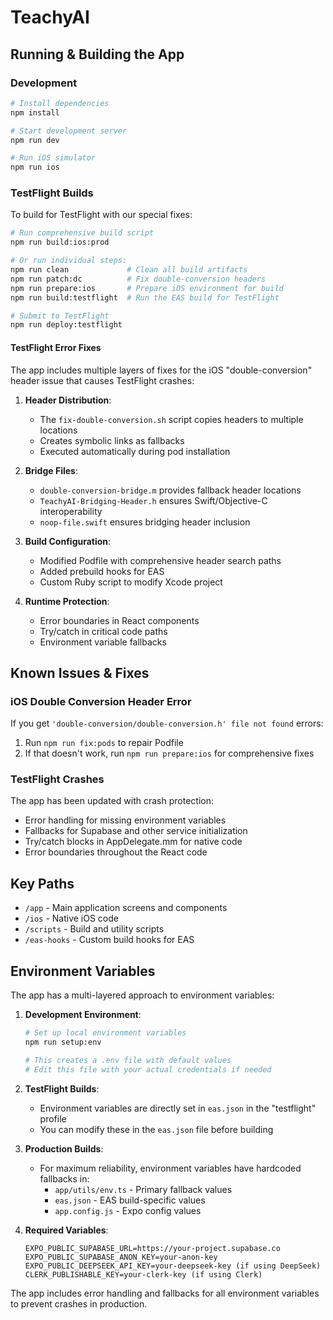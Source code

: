 # TeachyAI

## Running & Building the App

### Development

```bash
# Install dependencies
npm install

# Start development server
npm run dev

# Run iOS simulator
npm run ios
```

### TestFlight Builds

To build for TestFlight with our special fixes:

```bash
# Run comprehensive build script
npm run build:ios:prod

# Or run individual steps:
npm run clean             # Clean all build artifacts
npm run patch:dc          # Fix double-conversion headers
npm run prepare:ios       # Prepare iOS environment for build
npm run build:testflight  # Run the EAS build for TestFlight

# Submit to TestFlight
npm run deploy:testflight
```

#### TestFlight Error Fixes

The app includes multiple layers of fixes for the iOS "double-conversion" header issue that causes TestFlight crashes:

1. **Header Distribution**: 
   - The `fix-double-conversion.sh` script copies headers to multiple locations
   - Creates symbolic links as fallbacks
   - Executed automatically during pod installation

2. **Bridge Files**:
   - `double-conversion-bridge.m` provides fallback header locations
   - `TeachyAI-Bridging-Header.h` ensures Swift/Objective-C interoperability
   - `noop-file.swift` ensures bridging header inclusion

3. **Build Configuration**:
   - Modified Podfile with comprehensive header search paths
   - Added prebuild hooks for EAS
   - Custom Ruby script to modify Xcode project

4. **Runtime Protection**:
   - Error boundaries in React components
   - Try/catch in critical code paths
   - Environment variable fallbacks

## Known Issues & Fixes

### iOS Double Conversion Header Error

If you get `'double-conversion/double-conversion.h' file not found` errors:

1. Run `npm run fix:pods` to repair Podfile
2. If that doesn't work, run `npm run prepare:ios` for comprehensive fixes

### TestFlight Crashes

The app has been updated with crash protection:

- Error handling for missing environment variables
- Fallbacks for Supabase and other service initialization
- Try/catch blocks in AppDelegate.mm for native code
- Error boundaries throughout the React code

## Key Paths

- `/app` - Main application screens and components
- `/ios` - Native iOS code
- `/scripts` - Build and utility scripts
- `/eas-hooks` - Custom build hooks for EAS

## Environment Variables

The app has a multi-layered approach to environment variables:

1. **Development Environment**:
   ```bash
   # Set up local environment variables
   npm run setup:env
   
   # This creates a .env file with default values
   # Edit this file with your actual credentials if needed
   ```

2. **TestFlight Builds**:
   - Environment variables are directly set in `eas.json` in the "testflight" profile
   - You can modify these in the `eas.json` file before building

3. **Production Builds**:
   - For maximum reliability, environment variables have hardcoded fallbacks in:
     - `app/utils/env.ts` - Primary fallback values
     - `eas.json` - EAS build-specific values
     - `app.config.js` - Expo config values

4. **Required Variables**:
   ```
   EXPO_PUBLIC_SUPABASE_URL=https://your-project.supabase.co
   EXPO_PUBLIC_SUPABASE_ANON_KEY=your-anon-key
   EXPO_PUBLIC_DEEPSEEK_API_KEY=your-deepseek-key (if using DeepSeek)
   CLERK_PUBLISHABLE_KEY=your-clerk-key (if using Clerk)
   ```

The app includes error handling and fallbacks for all environment variables to prevent crashes in production.